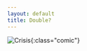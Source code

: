 ```yaml
---
layout: default
title: Double?
---
```

![Crisis]({{site.github.url}}/assets/comics/crisis.png){:class="comic"}
